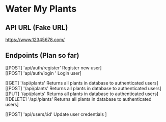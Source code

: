 # Water My Plants

## API URL (Fake URL)

https://www.12345678.com/

## Endpoints (Plan so far)

[[POST] 'api/auth/register' Register new user]</br>
[[POST] 'api/auth/login ' Login user]</br>

[[GET] '/api/plants' Returns all plants in database to authenticated users]</br>
[[POST] '/api/plants' Returns all plants in database to authenticated users]</br>
[[PUT] '/api/plants' Returns all plants in database to authenticated users]</br>
[[DELETE] '/api/plants' Returns all plants in database to authenticated users]</br>

[[POST] 'api/users/:id' Update user credentials ]</br>
